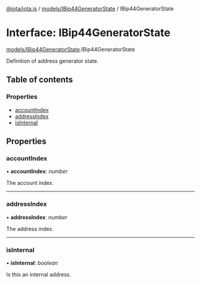 [@iota/iota.js](../README.md) / [models/IBip44GeneratorState](../modules/models_ibip44generatorstate.md) / IBip44GeneratorState

# Interface: IBip44GeneratorState

[models/IBip44GeneratorState](../modules/models_ibip44generatorstate.md).IBip44GeneratorState

Definition of address generator state.

## Table of contents

### Properties

- [accountIndex](models_ibip44generatorstate.ibip44generatorstate.md#accountindex)
- [addressIndex](models_ibip44generatorstate.ibip44generatorstate.md#addressindex)
- [isInternal](models_ibip44generatorstate.ibip44generatorstate.md#isinternal)

## Properties

### accountIndex

• **accountIndex**: *number*

The account index.

___

### addressIndex

• **addressIndex**: *number*

The address index.

___

### isInternal

• **isInternal**: *boolean*

Is this an internal address.
